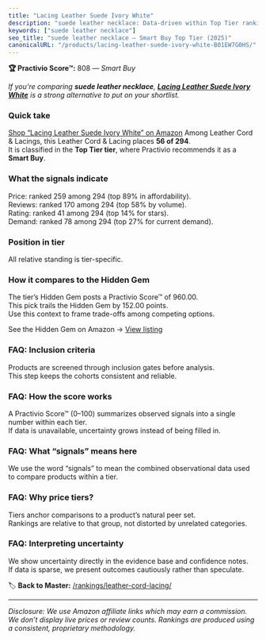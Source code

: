 ```yaml
---
title: "Lacing Leather Suede Ivory White"
description: "suede leather necklace: Data-driven within Top Tier ranking using the Practivio Score™. Positioned by quality, value, demand, findability, momentum."
keywords: ["suede leather necklace"]
seo_title: "suede leather necklace — Smart Buy Top Tier (2025)"
canonicalURL: "/products/lacing-leather-suede-ivory-white-B01EW7G0HS/"
---
```


**🏆 Practivio Score™:** 808 — _Smart Buy_


*If you're comparing **suede leather necklace**, **[Lacing Leather Suede Ivory White](https://www.amazon.com/dp/B01EW7G0HS?tag=practivio-20)** is a strong alternative to put on your shortlist.*
### Quick take
[Shop “Lacing Leather Suede Ivory White” on Amazon](https://www.amazon.com/dp/B01EW7G0HS?tag=practivio-20)
Among Leather Cord & Lacings, this Leather Cord & Lacing places **56 of 294**.  
It is classified in the **Top Tier tier**, where Practivio recommends it as a **Smart Buy**.

### What the signals indicate
Price: ranked 259 among 294 (top 89% in affordability).  
Reviews: ranked 170 among 294 (top 58% by volume).  
Rating: ranked 41 among 294 (top 14% for stars).  
Demand: ranked 78 among 294 (top 27% for current demand).

### Position in tier
All relative standing is tier-specific.

### How it compares to the Hidden Gem
The tier’s Hidden Gem posts a Practivio Score™ of 960.00.  
This pick trails the Hidden Gem by 152.00 points.  
Use this context to frame trade-offs among competing options.  

See the Hidden Gem on Amazon → [View listing](https://www.amazon.com/dp/B00ZO1PXDO?tag=practivio-20)

### FAQ: Inclusion criteria
Products are screened through inclusion gates before analysis.  
This step keeps the cohorts consistent and reliable.

### FAQ: How the score works
A Practivio Score™ (0–100) summarizes observed signals into a single number within each tier.  
If data is unavailable, uncertainty grows instead of being filled in.

### FAQ: What “signals” means here
We use the word “signals” to mean the combined observational data used to compare products within a tier.

### FAQ: Why price tiers?
Tiers anchor comparisons to a product’s natural peer set.  
Rankings are relative to that group, not distorted by unrelated categories.

### FAQ: Interpreting uncertainty
We show uncertainty directly in the evidence base and confidence notes.  
If data is sparse, we present outcomes cautiously rather than speculate.


🏷️ **Back to Master:** [/rankings/leather-cord-lacing/](/rankings/leather-cord-lacing/)

---
_Disclosure: We use Amazon affiliate links which may earn a commission. We don’t display live prices or review counts. Rankings are produced using a consistent, proprietary methodology._
